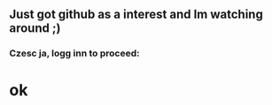 ## Just got github as a interest and Im watching around ;)
### Czesc ja, logg inn to proceed: 
# ok

